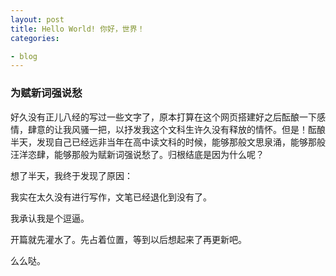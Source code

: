 ```yaml
---
layout: post
title: Hello World! 你好，世界！
categories:

- blog
---
```


### 为赋新词强说愁

好久没有正儿八经的写过一些文字了，原本打算在这个网页搭建好之后酝酿一下感情，肆意的让我风骚一把，以抒发我这个文科生许久没有释放的情怀。但是！酝酿半天，发现自己已经远非当年在高中读文科的时候，能够那般文思泉涌，能够那般汪洋恣肆，能够那般为赋新词强说愁了。归根结底是因为什么呢？

想了半天，我终于发现了原因：

我实在太久没有进行写作，文笔已经退化到没有了。

我承认我是个逗逼。

开篇就先灌水了。先占着位置，等到以后想起来了再更新吧。

么么哒。






